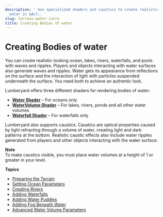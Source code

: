 ```yaml
---
description: ' Use specialized shaders and caustics to create realistic bodies of
  water in &ALY;. '
slug: terrain-water-intro
title: Creating Bodies of water
---
```

# Creating Bodies of water<a name="terrain-water-intro"></a>

You can create realistic\-looking ocean, lakes, rivers, waterfalls, and pools with waves and ripples\. Players and objects interacting with water surfaces also generate waves and ripples\. Water gets its appearance from reflections on the surface and the interaction of light with particles suspended underneath the surface\. You need both to achieve an authentic look\.

Lumberyard offers three different shaders for rendering bodies of water:
+ **[Water Shader](shader-ref-water.md)** – For oceans only
+ **[WaterVolume Shader](shader-ref-watervolume.md)** – For lakes, rivers, ponds and all other water volumes
+ **[Waterfall Shader](shader-ref-waterfall.md)** – For waterfalls only

Lumberyard also supports caustics\. Caustics are optical properties caused by light refracting through a volume of water, creating light and dark patterns at the bottom\. Realistic caustic effects also include water ripples generated from players and other objects interacting with the water surface\.

**Note**  
To make caustics visible, you must place water volumes at a height of 1 or greater in your level\.

**Topics**
+ [Preparing the Terrain](terrain-water-prepare-terrain.md)
+ [Setting Ocean Parameters](terrain-water-ocean.md)
+ [Creating Rivers](terrain-rivers-intro.md)
+ [Adding Waterfalls](terrain-water-waterfalls.md)
+ [Adding Water Puddles](terrain-water-puddles.md)
+ [Adding Fog Beneath Water](terrain-water-fog.md)
+ [Advanced Water Volume Parameters](terrain-water-params-ref.md)